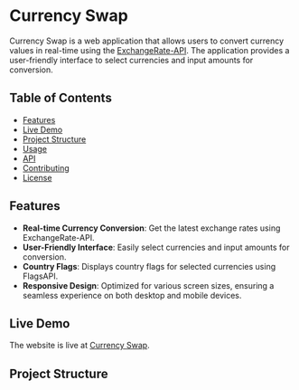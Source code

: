# Currency Swap

Currency Swap is a web application that allows users to convert currency values in real-time using the [ExchangeRate-API](https://www.exchangerate-api.com/). The application provides a user-friendly interface to select currencies and input amounts for conversion.

## Table of Contents

- [Features](#features)
- [Live Demo](#live-demo)
- [Project Structure](#project-structure)
- [Usage](#usage)
- [API](#api)
- [Contributing](#contributing)
- [License](#license)

## Features

- **Real-time Currency Conversion**: Get the latest exchange rates using ExchangeRate-API.
- **User-Friendly Interface**: Easily select currencies and input amounts for conversion.
- **Country Flags**: Displays country flags for selected currencies using FlagsAPI.
- **Responsive Design**: Optimized for various screen sizes, ensuring a seamless experience on both desktop and mobile devices.

## Live Demo

The website is live at [Currency Swap](https://princy262.github.io/Currency-Swap/).

## Project Structure
